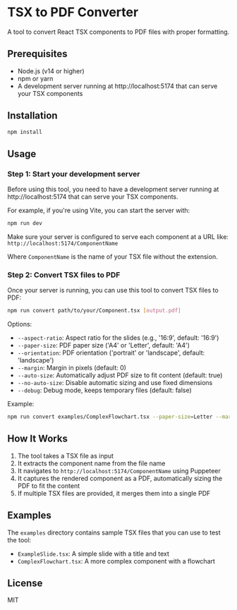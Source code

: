 # TSX to PDF Converter

A tool to convert React TSX components to PDF files with proper formatting.

## Prerequisites

- Node.js (v14 or higher)
- npm or yarn
- A development server running at http://localhost:5174 that can serve your TSX components

## Installation

```bash
npm install
```

## Usage

### Step 1: Start your development server

Before using this tool, you need to have a development server running at http://localhost:5174 that can serve your TSX components.

For example, if you're using Vite, you can start the server with:

```bash
npm run dev
```

Make sure your server is configured to serve each component at a URL like:
`http://localhost:5174/ComponentName`

Where `ComponentName` is the name of your TSX file without the extension.

### Step 2: Convert TSX files to PDF

Once your server is running, you can use this tool to convert TSX files to PDF:

```bash
npm run convert path/to/your/Component.tsx [output.pdf]
```

Options:
- `--aspect-ratio`: Aspect ratio for the slides (e.g., '16:9', default: '16:9')
- `--paper-size`: PDF paper size ('A4' or 'Letter', default: 'A4')
- `--orientation`: PDF orientation ('portrait' or 'landscape', default: 'landscape')
- `--margin`: Margin in pixels (default: 0)
- `--auto-size`: Automatically adjust PDF size to fit content (default: true)
- `--no-auto-size`: Disable automatic sizing and use fixed dimensions
- `--debug`: Debug mode, keeps temporary files (default: false)

Example:
```bash
npm run convert examples/ComplexFlowchart.tsx --paper-size=Letter --margin=20
```

## How It Works

1. The tool takes a TSX file as input
2. It extracts the component name from the file name
3. It navigates to `http://localhost:5174/ComponentName` using Puppeteer
4. It captures the rendered component as a PDF, automatically sizing the PDF to fit the content
5. If multiple TSX files are provided, it merges them into a single PDF

## Examples

The `examples` directory contains sample TSX files that you can use to test the tool:

- `ExampleSlide.tsx`: A simple slide with a title and text
- `ComplexFlowchart.tsx`: A more complex component with a flowchart

## License

MIT 